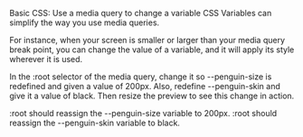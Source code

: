 Basic CSS: Use a media query to change a variable
CSS Variables can simplify the way you use media queries.

For instance, when your screen is smaller or larger than your media query break point, you can change the value of a variable, and it will apply its style wherever it is used.


In the :root selector of the media query, change it so --penguin-size is redefined and given a value of 200px. Also, redefine --penguin-skin and give it a value of black. Then resize the preview to see this change in action.

:root should reassign the --penguin-size variable to 200px.
:root should reassign the --penguin-skin variable to black.